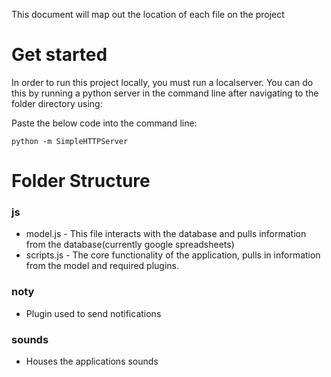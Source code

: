 This document will map out the location of each file on the project

# Get started 
In order to run this project locally, you must run a localserver. You can do this by running a python server in the command line after navigating to the folder directory using: 

Paste the below code into the command line: 

```
python -m SimpleHTTPServer
```

# Folder Structure 

### js
- model.js - This file interacts with the database and pulls information from the database(currently google spreadsheets)
- scripts.js - The core functionality of the application, pulls in information from the model and required plugins. 

### noty 
- Plugin used to send notifications

### sounds
- Houses the applications sounds


